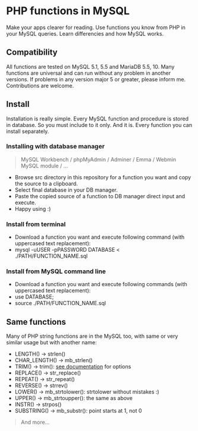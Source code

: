 # PHP functions in MySQL

Make your apps clearer for reading. Use functions you know from PHP in your MySQL queries. Learn differencies and how MySQL works.

## Compatibility
All functions are tested on MySQL 5.1, 5.5 and MariaDB 5.5, 10. Many functions are universal and can run without any problem in another versions. If problems in any version major 5 or greater, please inform me. Contributions are welcome.

## Install
Installation is really simple. Every MySQL function and procedure is stored in database. So you must include to it only. And it is. Every function you can install separately.

### Installing with database manager
> MySQL Workbench / phpMyAdmin / Adminer / Emma / Webmin MySQL module / ...

- Browse src directory in this repository for a function you want and copy the source to a clipboard.
- Select final database in your DB manager.
- Paste the copied source of a function to DB manager direct input and execute.
- Happy using :)

### Install from terminal
- Download a function you want and execute following command (with uppercased text replacement):
- mysql -uUSER -pPASSWORD DATABASE < ./PATH/FUNCTION_NAME.sql

### Install from MySQL command line
- Download a function you want and execute following commands (with uppercased text replacement):
- use DATABASE;
- source ./PATH/FUNCTION_NAME.sql

## Same functions
Many of PHP string functions are in the MySQL too, with same or very similar usage but with another name:
- LENGTH() -> strlen()
- CHAR_LENGTH() -> mb_strlen()
- TRIM() -> trim(): [see documentation](https://dev.mysql.com/doc/refman/5.0/en/string-functions.html#function_trim) for options
- REPLACE() -> str_replace()
- REPEAT() -> str_repeat()
- REVERSE() -> strrev()
- LOWER() -> mb_strtolower(): strtolower without mistakes :)
- UPPER() -> mb_strtoupper(): the same as above
- INSTR() -> strpos()
- SUBSTRING() -> mb_substr(): point starts at 1, not 0

> And more...
